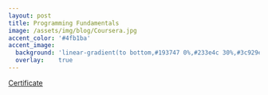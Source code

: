 ```yaml
---
layout: post
title: Programming Fundamentals
image: /assets/img/blog/Coursera.jpg
accent_color: '#4fb1ba'
accent_image:
  background: 'linear-gradient(to bottom,#193747 0%,#233e4c 30%,#3c929e 50%,#d5d5d4 70%,#cdccc8 100%)'
  overlay:    true
---
```

[Certificate](https://www.coursera.org/account/accomplishments/verify/X5YXNKCAHR8P)
